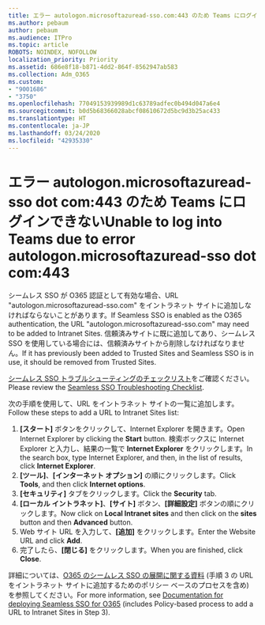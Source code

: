 ```yaml
---
title: エラー autologon.microsoftazuread-sso.com:443 のため Teams にログインできない
ms.author: pebaum
author: pebaum
ms.audience: ITPro
ms.topic: article
ROBOTS: NOINDEX, NOFOLLOW
localization_priority: Priority
ms.assetid: 686e8f18-b871-4dd2-864f-8562947ab583
ms.collection: Adm_O365
ms.custom:
- "9001686"
- "3750"
ms.openlocfilehash: 77049153939989d1c63789adfec0b494d047a6e4
ms.sourcegitcommit: b0d5b68366028abcf08610672d5bc9d3b25ac433
ms.translationtype: HT
ms.contentlocale: ja-JP
ms.lasthandoff: 03/24/2020
ms.locfileid: "42935330"
---
```

# <a name="unable-to-log-into-teams-due-to-error-autologonmicrosoftazuread-sso-dot-com443"></a><span data-ttu-id="03dee-102">エラー autologon.microsoftazuread-sso dot com:443 のため Teams にログインできない</span><span class="sxs-lookup"><span data-stu-id="03dee-102">Unable to log into Teams due to error autologon.microsoftazuread-sso dot com:443</span></span>

<span data-ttu-id="03dee-103">シームレス SSO が O365 認証として有効な場合、URL "autologon.microsoftazuread-sso.com" をイントラネット サイトに追加しなければならないことがあります。</span><span class="sxs-lookup"><span data-stu-id="03dee-103">If Seamless SSO is enabled as the O365 authentication, the URL "autologon.microsoftazuread-sso.com" may need to be added to Intranet Sites.</span></span>  <span data-ttu-id="03dee-104">信頼済みサイトに既に追加してあり、シームレス SSO を使用している場合には、信頼済みサイトから削除しなければなりません。</span><span class="sxs-lookup"><span data-stu-id="03dee-104">If it has previously been added to Trusted Sites  and Seamless SSO is in use, it should be removed from Trusted Sites.</span></span>

<span data-ttu-id="03dee-105">[シームレス SSO トラブルシューティングのチェックリスト](https://docs.microsoft.com/azure/active-directory/hybrid/tshoot-connect-sso#troubleshooting-checklist)をご確認ください。</span><span class="sxs-lookup"><span data-stu-id="03dee-105">Please review the [Seamless SSO Troubleshooting Checklist](https://docs.microsoft.com/azure/active-directory/hybrid/tshoot-connect-sso#troubleshooting-checklist).</span></span>

<span data-ttu-id="03dee-106">次の手順を使用して、URL をイントラネット サイトの一覧に追加します。</span><span class="sxs-lookup"><span data-stu-id="03dee-106">Follow these steps to add a URL to Intranet Sites list:</span></span>

1. <span data-ttu-id="03dee-107">**[スタート]** ボタンをクリックして、Internet Explorer を開きます。</span><span class="sxs-lookup"><span data-stu-id="03dee-107">Open Internet Explorer by clicking the **Start** button.</span></span> <span data-ttu-id="03dee-108">検索ボックスに Internet Explorer と入力し、結果の一覧で **Internet Explorer** をクリックします。</span><span class="sxs-lookup"><span data-stu-id="03dee-108">In the search box, type Internet Explorer, and then, in the list of results, click **Internet Explorer**.</span></span>
2. <span data-ttu-id="03dee-109">**[ツール]**、**[インターネット オプション]** の順にクリックします。</span><span class="sxs-lookup"><span data-stu-id="03dee-109">Click **Tools**, and then click **Internet options**.</span></span>
3. <span data-ttu-id="03dee-110">**[セキュリティ]** タブをクリックします。</span><span class="sxs-lookup"><span data-stu-id="03dee-110">Click the **Security** tab.</span></span>
4. <span data-ttu-id="03dee-111">**[ローカル イントラネット]**、**[サイト]** ボタン、**[詳細設定]** ボタンの順にクリックします。</span><span class="sxs-lookup"><span data-stu-id="03dee-111">Now click on **Local Intranet sites** and then click on the **sites** button and then **Advanced** button.</span></span>
5. <span data-ttu-id="03dee-112">Web サイト URL を入力して、**[追加]** をクリックします。</span><span class="sxs-lookup"><span data-stu-id="03dee-112">Enter the Website URL and click **Add**.</span></span>
6. <span data-ttu-id="03dee-113">完了したら、**[閉じる]** をクリックします。</span><span class="sxs-lookup"><span data-stu-id="03dee-113">When you are finished, click **Close**.</span></span>

<span data-ttu-id="03dee-114">詳細については、[O365 のシームレス SSO の展開に関する資料](https://docs.microsoft.com/azure/active-directory/hybrid/how-to-connect-sso-quick-start) (手順 3 の URL をイントラネット サイトに追加するためのポリシー ベースのプロセスを含め) を参照してください。</span><span class="sxs-lookup"><span data-stu-id="03dee-114">For more information, see [Documentation for deploying Seamless SSO for O365](https://docs.microsoft.com/azure/active-directory/hybrid/how-to-connect-sso-quick-start) (includes Policy-based process to add a URL to Intranet Sites in Step 3).</span></span>
